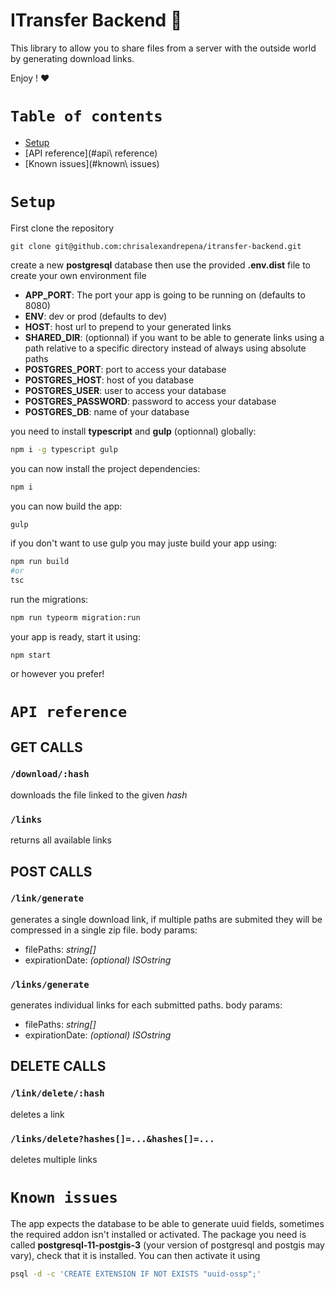 # ITransfer Backend :rocket:

This library to allow you to share files from a server with the outside world by generating download links.

Enjoy ! :heart:

# `Table of contents`

- [Setup](#setup)
- [API reference](#api\ reference)
- [Known issues](#known\ issues)

# `Setup`
First clone the repository
```
git clone git@github.com:chrisalexandrepena/itransfer-backend.git
```
create a new **postgresql** database then use the provided **.env.dist** file to create your own environment file 
- **APP_PORT**: The port your app is going to be running on (defaults to 8080)
- **ENV**: dev or prod (defaults to dev)
- **HOST**: host url to prepend to your generated links
- **SHARED_DIR**: (optionnal) if you want to be able to generate links using a path relative to a specific directory instead of always using absolute paths
- **POSTGRES_PORT**: port to access your database
- **POSTGRES_HOST**: host of you database
- **POSTGRES_USER**: user to access your database
- **POSTGRES_PASSWORD**: password to access your database
- **POSTGRES_DB**: name of your database

you need to install **typescript** and **gulp** (optionnal) globally:
```sh
npm i -g typescript gulp
```
you can now install the project dependencies:
```sh
npm i
```
you can now build the app:
```sh
gulp
```
if you don't want to use gulp you may juste build your app using:
```sh
npm run build
#or
tsc
```
run the migrations:
```sh
npm run typeorm migration:run
```
your app is ready, start it using:
```
npm start
```
or however you prefer!

# `API reference`
## GET CALLS
### `/download/:hash`
downloads the file linked to the given *hash*
### `/links`
returns all available links
## POST CALLS
### `/link/generate`
generates a single download link, if multiple paths are submited they will be compressed in a single zip file.
body params:
- filePaths: *string[]*
- expirationDate: *(optional) ISOstring*
### `/links/generate`
generates individual links for each submitted paths.
body params:
- filePaths: *string[]*
- expirationDate: *(optional) ISOstring*
## DELETE CALLS
### `/link/delete/:hash`
deletes a link
### `/links/delete?hashes[]=...&hashes[]=...`
deletes multiple links

# `Known issues`
The app expects the database to be able to generate uuid fields, sometimes the required addon isn't installed or activated. The package you need is called **postgresql-11-postgis-3** (your version of postgresql and postgis may vary), check that it is installed.
You can then activate it using
```sh
psql -d -c 'CREATE EXTENSION IF NOT EXISTS "uuid-ossp";'
```